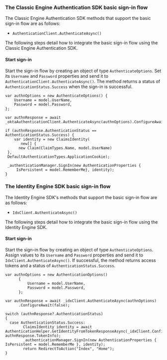 ### The Classic Engine Authentication SDK basic sign-in flow

The Classic Engine Authentication SDK methods that support the basic sign-in flow are as follows:

* `AuthenticationClient.AuthenticateAsync()`

The following steps detail how to integrate the basic sign-in flow using the Classic Engine Authentication SDK.

#### Start sign-in

Start the sign-in flow by creating an object of type `AuthenticateOptions`. Set its `Username` and `Password` properties and send it to `AuthenticationClient.AuthenticateAsync()`. The method returns a status of `AuthenticationStatus.Success` when the sign-in is successful.

```dotnet
var authnOptions = new AuthenticateOptions() {
    Username = model.UserName,
    Password = model.Password,
};

var authnResponse = await _oktaAuthenticationClient.AuthenticateAsync(authnOptions).ConfigureAwait(false);

if (authnResponse.AuthenticationStatus == AuthenticationStatus.Success) {
    var identity = new ClaimsIdentity(
       new[] {
      new Claim(ClaimTypes.Name, model.UserName)
 },
 DefaultAuthenticationTypes.ApplicationCookie);

 _authenticationManager.SignIn(new AuthenticationProperties {
     IsPersistent = model.RememberMe}, identity);
}

```

### The Identity Engine SDK basic sign-in flow

The Identity Engine SDK's methods that support the basic sign-in flow are as follows:

* `IdxClient.AuthenticateAsync()`

The following steps detail how to integrate the basic sign-in flow using the Identity Engine SDK.

#### Start sign-in

Start the sign-in flow by creating an object of type `AuthenticateOptions`. Assign values to its `Username` and `Password` properties and send it to `IdxClient.AuthenticateAsync()`. If successful, the method returns access tokens and a status of `AuthenticationStatus.Success`.

```dotnet
var authnOptions = new AuthenticationOptions()
      {
          Username = model.UserName,
          Password = model.Password,
      };

var authnResponse = await _idxClient.AuthenticateAsync(authnOptions)
      .ConfigureAwait(false);

switch (authnResponse?.AuthenticationStatus)
{
  case AuthenticationStatus.Success:
        ClaimsIdentity identity = await AuthenticationHelper.GetIdentityFromTokenResponseAsync(_idxClient.Configuration, authnResponse.TokenInfo);
        _authenticationManager.SignIn(new AuthenticationProperties { IsPersistent = model.RememberMe }, identity);
        return RedirectToAction("Index", "Home");
}
```
